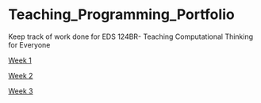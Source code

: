 # Teaching_Programming_Portfolio
Keep track of work done for EDS 124BR- Teaching Computational Thinking for Everyone

[Week 1](https://khushijpatel.github.io/Teaching_Programming_Portfolio/Week1/week1.html)

[Week 2](https://khushijpatel.github.io/Teaching_Programming_Portfolio/Week2/week2.html)

[Week 3](https://khushijpatel.github.io/Teaching_Programming_Portfolio/Week3/week3.html)